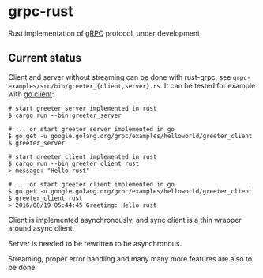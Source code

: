 # grpc-rust

Rust implementation of [gRPC](http://www.grpc.io/) protocol, under development.

## Current status

Client and server without streaming can be done with rust-grpc,
see `grpc-examples/src/bin/greeter_{client,server}.rs`. It can be tested
for example with [go client](https://github.com/grpc/grpc-go/tree/master/examples/helloworld):

```
# start greeter server implemented in rust
$ cargo run --bin greeter_server

# ... or start greeter server implemented in go
$ go get -u google.golang.org/grpc/examples/helloworld/greeter_client
$ greeter_server

# start greeter client implemented in rust
$ cargo run --bin greeter_client rust
> message: "Hello rust"

# ... or start greeter client implemented in go
$ go get -u google.golang.org/grpc/examples/helloworld/greeter_client
$ greeter_client rust
> 2016/08/19 05:44:45 Greeting: Hello rust
```

Client is implemented asynchronously, and sync client is a thin wrapper around async client.

Server is needed to be rewritten to be asynchronous.

Streaming, proper error handling and many many more features are also to be done.
